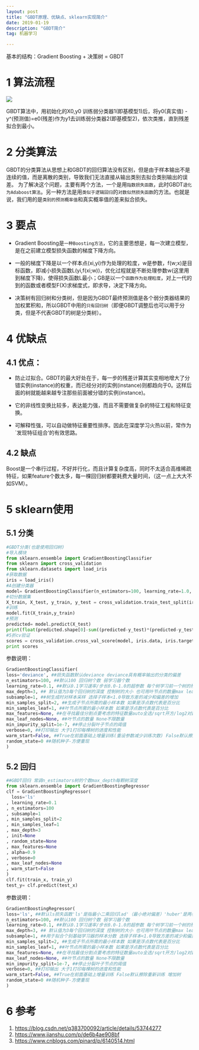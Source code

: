 ```yaml
---
layout: post
title: "GBDT原理、优缺点、sklearn实现简介"
date: 2019-01-19
description: "GBDT简介"
tag: 机器学习

---
```


基本的结构：Gradient Boosting + 决策树 = GBDT

# 1 算法流程
![](https://upload-images.jianshu.io/upload_images/2950962-d5189de9e3e7ba05.jpg?imageMogr2/auto-orient/strip%7CimageView2/2/w/594/format/webp)

GBDT算法中，用初始化的X0,y0 训练弱分类器1(即基模型1)后，将y0(真实值) - y^(预测值)=e0(残差)作为y1去训练弱分类器2(即基模型2)，依次类推，直到残差拟合到最小。

# 2 分类算法
GBDT的分类算法从思想上和GBDT的回归算法没有区别，但是由于样本输出不是连续的值，而是离散的类别，导致我们无法直接从输出类别去拟合类别输出的误差。
为了解决这个问题，主要有两个方法，一个是用`指数损失函数`，此时GBDT`退化为Adaboost算法`。另一种方法是用`类似于逻辑回归`的`对数似然损失函数`的方法。也就是说，我们用的是`类别的预测概率值`和真实概率值的差来拟合损失。

# 3 要点
- Gradient Boosting是`一种Boosting方法`，它的主要思想是，每一次建立模型，是在之前建立模型损失函数的梯度下降方向。

- 一般的梯度下降是以一个样本点(xi,yi)作为处理的粒度，w是参数，f(w;x)是目标函数，即减小损失函数L(yi,f(xi;w))，优化过程就是不断处理参数w(这里用到梯度下降)，使得损失函数L最小；GB是以一个`函数作为处理粒度`，对上一代的到的函数或者模型F(X)求梯度式，即求导，决定下降方向。

- 决策树有回归树和分类树，但是因为GBDT最终预测值是各个弱分类器结果的加权累积和，所以GBDT中用的`只有回归树`（即便GBDT调整后也可以用于分类，但是不代表GBDT的树是分类树）。



# 4 优缺点

## 4.1 优点：

- 防止过拟合。GBDT的最大好处在于，每一步的残差计算其实变相地增大了分错实例(instance)的权重，而已经分对的实例(instance)则都趋向于0。这样后面的树就能越来越专注那些前面被分错的实例(instance)。

- 它的非线性变换比较多，表达能力强，而且不需要做复杂的特征工程和特征变换。

- 可解释性强，可以自动做特征重要性排序。因此在深度学习火热以前，常作为`发现特征组合‘的有效思路。

## 4.2 缺点

Boost是一个串行过程，不好并行化，而且计算复杂度高，同时不太适合高维稀疏特征，如果feature个数太多，每一棵回归树都要耗费大量时间，（这一点上大大不如SVM）。

# 5 sklearn使用
## 5.1 分类
```python
#GBDT分类(也是使用回归树)
#导入模块
from sklearn.ensemble import GradientBoostingClassifier
from sklearn import cross_validation
from sklearn.datasets import load_iris
#获取数据
iris = load_iris()
#A创建分类器
model= GradientBoostingClassifier(n_estimators=100, learning_rate=1.0, max_depth=1, random_state=0)
#切分数据集
X_train, X_test, y_train, y_test = cross_validation.train_test_split(iris.data, iris.target, test_size=0.33, random_state=42)
#训练
model.fit(X_train,y_train)
#预测
predicted= model.predict(X_test)
print(float(predicted.shape[0]-sum((predicted-y_test)*(predicted-y_test)))/predicted.shape[0])
#5折cv验证
scores = cross_validation.cross_val_score(model, iris.data, iris.target, cv=5)
print scores
```
参数说明：
```python
GradientBoostingClassifier(
loss='deviance', ##损失函数默认deviance deviance具有概率输出的分类的偏差
n_estimators=100, ##默认100 回归树个数 弱学习器个数
learning_rate=0.1, ##默认0.1学习速率/步长0.0-1.0的超参数 每个树学习前一个树的残差的步长
max_depth=3, ## 默认值为3每个回归树的深度 控制树的大小 也可用叶节点的数量max leaf nodes控制
subsample=1, ##树生成时对样本采样 选择子样本<1.0导致方差的减少和偏差的增加
min_samples_split=2, ##生成子节点所需的最小样本数 如果是浮点数代表是百分比
min_samples_leaf=1, ##叶节点所需的最小样本数 如果是浮点数代表是百分比
max_features=None, ##在寻找最佳分割点要考虑的特征数量auto全选/sqrt开方/log2对数/None全选/int自定义几个/float百分比
max_leaf_nodes=None, ##叶节点的数量 None不限数量
min_impurity_split=1e-7, ##停止分裂叶子节点的阈值
verbose=0, ##打印输出 大于1打印每棵树的进度和性能
warm_start=False, ##True在前面基础上增量训练(重设参数减少训练次数) False默认擦除重新训练
random_state=0 ##随机种子-方便重现
)
```

## 5.2 回归
```python
##GBDT回归 常调n_estimators树的个数max_depth每颗树深度
from sklearn.ensemble import GradientBoostingRegressor
clf = GradientBoostingRegressor(
  loss='ls'
, learning_rate=0.1
, n_estimators=100
, subsample=1
, min_samples_split=2
, min_samples_leaf=1
, max_depth=3
, init=None
, random_state=None
, max_features=None
, alpha=0.9
, verbose=0
, max_leaf_nodes=None
, warm_start=False
)
clf.fit(train_x, train_y)
test_y= clf.predict(test_x)

```

参数说明：
```python
GradientBoostingRegressor(
loss='ls', ##默认ls损失函数'ls'是指最小二乘回归lad'（最小绝对偏差）'huber'是两者的组合
n_estimators=100, ##默认100 回归树个数 弱学习器个数
learning_rate=0.1, ##默认0.1学习速率/步长0.0-1.0的超参数 每个树学习前一个树的残差的步长
max_depth=3, ## 默认值为3每个回归树的深度 控制树的大小 也可用叶节点的数量max leaf nodes控制
subsample=1, ##用于拟合个别基础学习器的样本分数 选择子样本<1.0导致方差的减少和偏差的增加
min_samples_split=2, ##生成子节点所需的最小样本数 如果是浮点数代表是百分比
min_samples_leaf=1, ##叶节点所需的最小样本数 如果是浮点数代表是百分比
max_features=None, ##在寻找最佳分割点要考虑的特征数量auto全选/sqrt开方/log2对数/None全选/int自定义几个/float百分比
max_leaf_nodes=None, ##叶节点的数量 None不限数量
min_impurity_split=1e-7, ##停止分裂叶子节点的阈值
verbose=0, ##打印输出 大于1打印每棵树的进度和性能
warm_start=False, ##True在前面基础上增量训练 False默认擦除重新训练 增加树
random_state=0 ##随机种子-方便重现
)
```

# 6 参考
1. https://blog.csdn.net/q383700092/article/details/53744277
2. https://www.jianshu.com/p/de6b4ae908bf
3. https://www.cnblogs.com/pinard/p/6140514.html